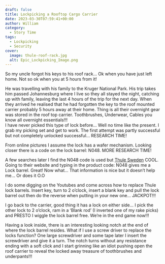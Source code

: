 ```yaml
---
draft: false
title: Lockpicking a Rooftop Cargo Carrier
date: 2023-03-30T07:59:41+00:00
author: William
category:
  - Story Time
tags:
  - Lockpicking
  - Security
cover:
  image: thule-roof-rack.jpg
  alt: Epic_Lockpicking_Image.png
---
```

So my uncle forgot his keys to his roof rack… Ok when you have just left home. Not so ok when you at 5 hours from it!

He was travelling with his family to the Kruger National Park. His trip takes him passed Johannesburg where I live so they all stayed the night, catching up with family, leaving the last 4 hours of the trip for the next day. When they arrived he realised that he had forgotten the key to the roof mounted carrier probably 5 hours away at their home. Thing is all their overnight gear was stored in the roof top carrier. Toothbrushes, Underwear, Cables you know all overnight essentials!!!  
I have never picked this type of lock before… Well no time like the present. I grab my picking set and get to work. The first attempt was partly successful but not completely unlocked successful… RESEARCH TIME!

From online pictures I assume the lock has a wafer mechanism. Looking closer there is a code on the lock barrel: N048. MORE RESEARCH TIME!

A few searches later I find the N048 code is used but [Thule Sweden](https://www.thule.com/en-us/) COOL. Going to their website and typing in the product code: N048 gives me a Lock barrel. Great! Now what… That information is nice but it doesn’t help me… Or does it O.O

I do some digging on the Youtubes and come across how to replace Thule lock barrels. Insert key, turn to 2 o’clock, insert a blank key and pull the lock barrel out then do the reverse when putting in your new one… JACKPOT!!!

I go back to the carrier, good thing it has a lock on either side… I pick the other lock to 2 o’clock, ram in a ‘Blank rod’ (I inverted one of my rake picks) and PRESTO I wiggle the lock barrel free. We’re in the end game now!!!

Having a look inside, there is an interesting looking notch at the end of where the lock barrel resides. What if I use a screw driver to replace the locks function? One large screwdriver and some tape later I insert the screwdriver and give it a turn. The notch turns without any resistance ending with a soft click and I start grinning like an idiot pushing open the roof carrier to reveal the locked away treasure of toothbrushes and underpants!!!